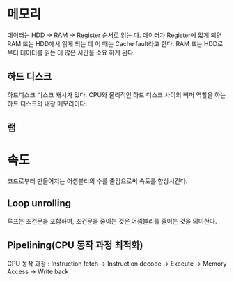 # 메모리
데이터는 HDD -> RAM -> Register 순서로 읽는 다. 데이터가 Register에 없게 되면 RAM 또는 HDD에서 읽게 되는 데 이 때는 Cache fault라고 한다.
RAM 또는 HDD로부터 데이터를 읽는 데 많은 시간을 소요 하게 된다.

## 하드 디스크
하드디스크 디스크 캐시가 있다. CPU와 물리적인 하드 디스크 사이의 버퍼 역할을 하는 하드 디스크의 내장 메모리이다.

## 램

# 속도
코드로부터 만들어지는 어셈블리의 수를 줄임으로써 속도를 향상시킨다.
## Loop unrolling
루프는 조건문을 포함하며, 조건문을 줄이는 것은 어셈블리를 줄이는 것을 의미한다.
## Pipelining(CPU 동작 과정 최적화)
CPU 동작 과정 :  Instruction fetch -> Instruction decode -> Execute -> Memory Access -> Write back